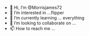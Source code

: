 - 👋 Hi, I’m @Morrisjames72
- 👀 I’m interested in ...flipper
- 🌱 I’m currently learning ... everything 
- 💞️ I’m looking to collaborate on ...
- 📫 How to reach me ...

<!---
Morrisjames72/Morrisjames72 is a ✨ special ✨ repository because its `README.md` (this file) appears on your GitHub profile.
You can click the Preview link to take a look at your changes.
--->
